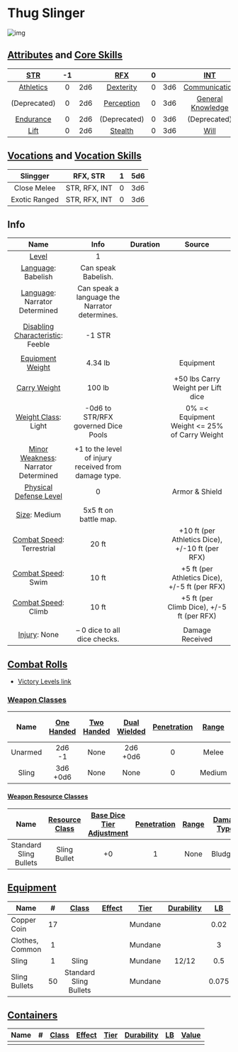 # Thug Slinger

![img]()

## [Attributes](./../../../../../CoreRules/GeneralRules/Attributes.md) and [Core Skills](./../../../../../CoreRules/GeneralRules/CoreSkills.md)

|  [STR](./../../../../../CoreRules/GeneralRules/Attributes.md#strength-str)   |  -1   |       |         [RFX](./../../../../../CoreRules/GeneralRules/Attributes.md#reflex-rfx)          |   0   |       |        [INT](./../../../../../CoreRules/GeneralRules/Attributes.md#intelligence-int)         |   1   |       |
| :--------------------------------------------------------------------------: | :---: | :---: | :--------------------------------------------------------------------------------------: | :---: | :---: | :------------------------------------------------------------------------------------------: | :---: | :---: |
| [Athletics](./../../../../../CoreRules/GeneralRules/CoreSkills.md#athletics) |   0   |  2d6  |      [Dexterity](./../../../../../CoreRules/GeneralRules/CoreSkills.md#dexterity)      |   0   |  3d6  |     [Communication](./../../../../../CoreRules/GeneralRules/CoreSkills.md#communication)     |   0   |  4d6  |
|     (Deprecated)     |   0   |  2d6  |      [Perception](./../../../../../CoreRules/GeneralRules/CoreSkills.md#perception)      |   0   |  3d6  | [General Knowledge](./../../../../../CoreRules/GeneralRules/CoreSkills.md#general-knowledge) |   0   |  4d6  |
| [Endurance](./../../../../../CoreRules/GeneralRules/CoreSkills.md#endurance) |   0   |  2d6  | (Deprecated) |   0   |  3d6  |          (Deprecated)          |   0   |  4d6  |
|      [Lift](./../../../../../CoreRules/GeneralRules/CoreSkills.md#lift)      |   0   |  2d6  |         [Stealth](./../../../../../CoreRules/GeneralRules/CoreSkills.md#stealth)         |   0   |  3d6  |              [Will](./../../../../../CoreRules/GeneralRules/CoreSkills.md#will)              |  -1   |  3d6  |

## [Vocations](./../../../../../CoreRules/GeneralRules/Vocations.md) and [Vocation Skills](./../../../../../CoreRules/GeneralRules/Vocations.md#vocation-skills)

| Slingger |   RFX, STR    |   1   |  5d6  |
| :------: | :-----------: | :---: | :---: |
| Close Melee  | STR, RFX, INT |   0   |  3d6  |
|  Exotic Ranged  | STR, RFX, INT |   0   |  3d6  |

## Info

|                                                       Name                                                        |                         Info                         | Duration |                     Source                      |
| :---------------------------------------------------------------------------------------------------------------: | :--------------------------------------------------: | :------: | :---------------------------------------------: |
|                     [Level](./../../../../../CoreRules/CharacterCreationRules/TiersOfPlay.md)                     |                          1                           |          |                                                 |
|                              [Language](./../../../Languages/Languages.md): Babelish                              |                 Can speak Babelish.                  |          |                                                 |
|                        [Language](./../../../Languages/Languages.md): Narrator Determined                         |    Can speak a language the Narrator determines.     |          |                                                 |
| [Disabling Characteristic](./../../../../../CoreRules/CharacterCreationRules/DisablingCharacteristics.md): Feeble |                        -1 STR                        |          |                                                 |
|                                                                                                                   |                                                      |          |                                                 |
|               [Equipment Weight](./../../../../../CoreRules/AdvancedRules/CarryWeight.md#equipment)               |                       4.34 lb                        |          |                    Equipment                    |
|               [Carry Weight](./../../../../../CoreRules/AdvancedRules/CarryWeight.md#carry-weight)                |                        100 lb                        |          |       +50 lbs Carry Weight per Lift dice        |
|           [Weight Class](./../../../../../CoreRules/AdvancedRules/CarryWeight.md#weight-classes): Light           |         -0d6 to STR/RFX governed Dice Pools          |          |  0% =< Equipment Weight <= 25% of Carry Weight  |
|                                                                                                                   |                                                      |          |                                                 |
|      [Minor Weakness](./../../../../../CoreRules/CombatRules/WeaknessAndResistance.md): Narrator Determined       | +1 to the level of injury received from damage type. |          |                                                 |
|    [Physical Defense Level](./../../../../../CoreRules/CombatRules/DefenseAndPenetration.md#physical-defense)     |                          0                           |          |                 Armor & Shield                  |
|                                                                                                                   |                                                      |          |                                                 |
|                     [Size](./../../../../../CoreRules/CombatRules/BattleMap.md#size): Medium                      |                5x5 ft on battle map.                 |          |                                                 |
|         [Combat Speed](./../../../../../CoreRules/CombatRules/CombatSpeed.md#combat-speeds): Terrestrial          |                        20 ft                         |          | +10 ft (per Athletics Dice), +/-10 ft (per RFX) |
|             [Combat Speed](./../../../../../CoreRules/CombatRules/CombatSpeed.md#combat-speeds): Swim             |                        10 ft                         |          |  +5 ft (per Athletics Dice), +/-5 ft (per RFX)  |
|            [Combat Speed](./../../../../../CoreRules/CombatRules/CombatSpeed.md#combat-speeds): Climb             |                        10 ft                         |          |    +5 ft (per Climb Dice), +/-5 ft (per RFX)    |
|                                                                                                                   |                                                      |          |                                                 |
|                         [Injury](./../../../../../CoreRules/CombatRules/Injury.md): None                          |             – 0 dice to all dice checks.             |          |                 Damage Received                 |

## [Combat Rolls](./../../../../../CoreRules/CombatRules/CombatRolls.md)

- [Victory Levels link](./../../../../../CoreRules/CombatRules/VictoryLevels.md)

### [Weapon Classes](./../../../../../CoreRules/CombatRules/WeaponClasses.md)

|  Name   | [One<br />Handed](./../../../../../CoreRules/CombatRules/WeaponClasses.md#one-handed) | [Two<br />Handed](./../../../../../CoreRules/CombatRules/WeaponClasses.md#two-handed) | [Dual<br />Wielded](./../../../../../CoreRules/CombatRules/WeaponClasses.md#dual-wielded) | [Penetration](./../../../../../CoreRules/CombatRules/DefenseAndPenetration.md#penetration) | [Range](./../../../../../CoreRules/CombatRules/Range.md) | [Damage<br />Types](./../../../../../CoreRules/CombatRules/DamageTypes.md) | [Engageable<br />Opponents](./../../../../../CoreRules/CombatRules/EngageableOpponents.md) | [Area Of<br />Effect](./../../../../../CoreRules/CombatRules/AreaOfEffect.md) | [Weapon<br />Resource](./../../../../../CoreRules/CombatRules/WeaponClasses.md#weapon-resources) |
| :-----: | :-----------------------------------------------------------------------------------: | :-----------------------------------------------------------------------------------: | :---------------------------------------------------------------------------------------: | :----------------------------------------------------------------------------------------: | :------------------------------------------------------: | :------------------------------------------------------------------------: | :----------------------------------------------------------------------------------------: | :---------------------------------------------------------------------------: | :----------------------------------------------------------------------------------------------: |
| Unarmed |                                      2d6<br />-1                                      |                                         None                                          |                                       2d6<br />+0d6                                       |                                             0                                              |                          Melee                           |                                  Bludgeon                                  |                                           Rapid                                            |                                     None                                      |                                               None                                               |
|  Sling  |                                     3d6<br />+0d6                                     |                                     None                                     |                                           None                                            |                                             0                                              |                          Medium                          |                                                                            |                                          Standard                                          |                                     None                                      |                                           Sling Bullet                                           |

#### [Weapon Resource Classes](./../../../../../CoreRules/CombatRules/WeaponResourceClasses.md)

|          Name          | [Resource Class](./../../../../../CoreRules/CombatRules/WeaponResourceClasses.md#resource-class) | [Base Dice Tier Adjustment](./../../../../../CoreRules/CombatRules/WeaponResourceClasses.md#resource-dice) | [Penetration](./../../../../../CoreRules/CombatRules/WeaponResourceClasses.md#penetration) | [Range](./../../../../../CoreRules/CombatRules/WeaponResourceClasses.md#range) | [Damage<br />Types](./../../../../../CoreRules/CombatRules/WeaponResourceClasses.md#damage-types) | [Area Of<br />Effect](./../../../../../CoreRules/CombatRules/WeaponResourceClasses.md#area-of-effect) |
| :--------------------: | :----------------------------------------------------------------------------------------------: | :--------------------------------------------------------------------------------------------: | :----------------------------------------------------------------------------------------: | :----------------------------------------------------------------------------: | :-----------------------------------------------------------------------------------------------: | :---------------------------------------------------------------------------------------------------: |
| Standard Sling Bullets |                                           Sling Bullet                                           |                                              +0                                              |                                             1                                              |                                      None                                      |                                             Bludgeon                                              |                                                 None                                                  |

## [Equipment](./../../../../../CoreRules/AdvancedRules/CarryWeight.md#equipment)

| Name            |   #   | [Class](./../../../../../CoreRules/AdvancedRules/ItemClass.md) | [Effect](./../../../../../CoreRules/AdvancedRules/ItemEffects.md) | [Tier](./../../../../../CoreRules/AdvancedRules/ItemTier.md) | [Durability](./../../../../../CoreRules/AdvancedRules/ItemDurability.md) | [LB](./../../../../../CoreRules/AdvancedRules/CarryWeight.md) | [Value](./../../../Items/ItemShop.md#currency) |
| --------------- | :---: | :------------------------------------------------------------: | :---------------------------------------------------------------: | :----------------------------------------------------------: | :----------------------------------------------------------------------: | :-----------------------------------------------------------: | :--------------------------------------------: |
| Copper Coin     |  17   |                                                                |                                                                   |                           Mundane                            |                                                                          |                             0.02                              |                      1 cc                      |
| Clothes, Common |   1   |                                                                |                                                                   |                           Mundane                            |                                                                          |                               3                               |                     50 cc                      |
| Sling           |   1   |                             Sling                              |                                                                   |                           Mundane                            |                                  12/12                                   |                              0.5                              |                     10 cc                      |
| Sling Bullets   |  50   |                     Standard Sling Bullets                     |                                                                   |                           Mundane                            |                                                                          |                             0.075                             |                      8 tc                      |

## [Containers](./../../../../../CoreRules/AdvancedRules/Containers.md)

| Name |   #   | [Class](./../../../../../CoreRules/AdvancedRules/ItemClass.md) | [Effect](./../../../../../CoreRules/AdvancedRules/ItemEffects.md) | [Tier](./../../../../../CoreRules/AdvancedRules/ItemTier.md) | [Durability](./../../../../../CoreRules/AdvancedRules/ItemDurability.md) | [LB](./../../../../../CoreRules/AdvancedRules/CarryWeight.md) | [Value](./../../../Items/ItemShop.md#currency) |
| ---- | :---: | :------------------------------------------------------------: | :---------------------------------------------------------------: | :----------------------------------------------------------: | :----------------------------------------------------------------------: | :-----------------------------------------------------------: | :--------------------------------------------: |
|      |       |                                                                |                                                                   |                                                              |                                                                          |                                                               |                                                |
